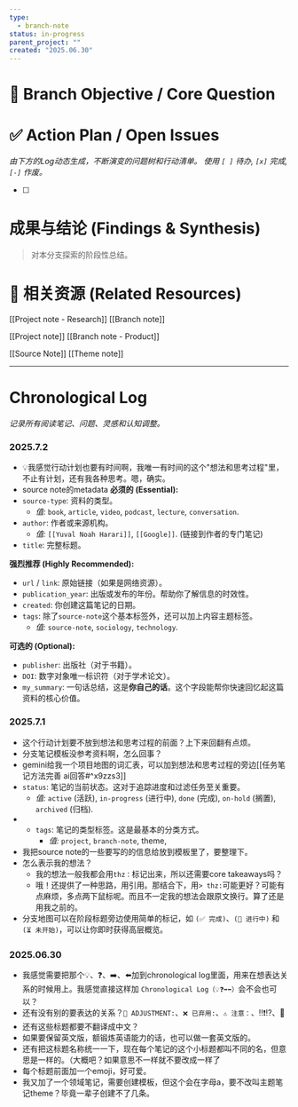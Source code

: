 ```yaml
---
type:
  - branch-note
status: in-progress
parent_project: ""
created: "2025.06.30"
---
```

# 🎯 Branch Objective / Core Question
> 

# ✅ Action Plan / Open Issues
*由下方的Log动态生成，不断演变的问题树和行动清单。*
*使用 `[ ]` 待办, `[x]` 完成, `[-]` 作废。*

- [ ] 

# 成果与结论 (Findings & Synthesis)
> 对本分支探索的阶段性总结。

# 🔗 相关资源 (Related Resources)
[[Project note - Research]]
[[Branch note]]

[[Project note]]
[[Branch note - Product]]

[[Source Note]]
[[Theme note]]

---

# Chronological Log
*记录所有阅读笔记、问题、灵感和认知调整。*

### 2025.7.2
- 💡我感觉行动计划也要有时间啊，我唯一有时间的这个"想法和思考过程"里，不止有计划，还有我各种思考。嗯，确实。
- source note的metadata
**必须的 (Essential):**
- `source-type`: 资料的类型。    
    - _值:_ `book`, `article`, `video`, `podcast`, `lecture`, `conversation`.        
- `author`: 作者或来源机构。    
    - _值:_ `[[Yuval Noah Harari]]`, `[[Google]]`. (链接到作者的专门笔记)        
- `title`: 完整标题。
    
**强烈推荐 (Highly Recommended):**
- `url` / `link`: 原始链接（如果是网络资源）。    
- `publication_year`: 出版或发布的年份。帮助你了解信息的时效性。    
- `created`: 你创建这篇笔记的日期。    
- `tags`: 除了`source-note`这个基本标签外，还可以加上内容主题标签。    
    - _值:_ `source-note`, `sociology`, `technology`.        

**可选的 (Optional):**
- `publisher`: 出版社（对于书籍）。    
- `DOI`: 数字对象唯一标识符（对于学术论文）。    
- `my_summary`: 一句话总结，这是**你自己的话**。这个字段能帮你快速回忆起这篇资料的核心价值。


### 2025.7.1
- 这个行动计划要不放到想法和思考过程的前面？上下来回翻有点烦。
- 分支笔记模板没参考资料啊，怎么回事？
- gemini给我一个项目地图的词汇表，可以加到想法和思考过程的旁边[[任务笔记方法完善 ai回答#^x9zzs3]]
- `status`: 笔记的当前状态。这对于追踪进度和过滤任务至关重要。
    - _值:_ `active` (活跃), `in-progress` (进行中), `done` (完成), `on-hold` (搁置), `archived` (归档).
- - `tags`: 笔记的类型标签。这是最基本的分类方式。    
    - _值:_ `project`, `branch-note`, theme, 
- 我把source note的一些要写的的信息给放到模板里了，要整理下。
- 怎么表示我的想法？
	- 我的想法一般我都会用`thz：`标记出来，所以还需要core takeaways吗？
	- 哦！还提供了一种思路，用引用。那结合下，用`> thz:`可能更好？可能有点麻烦，多点两下鼠标呢。而且不一定我的想法会跟原文换行。算了还是用我之前的。
- 分支地图可以在阶段标题旁边使用简单的标记，如 `(✅ 完成)`、`(🚧 进行中)` 和 `(⏳ 未开始)`，可以让你即时获得高层概览。


### 2025.06.30
- 我感觉需要把那个💡、❓、➡️、⬅️加到chronological log里面，用来在想表达关系的时候用上。我感觉直接这样加 `Chronological Log（💡❓➡️⬅️）`会不会也可以？
- 还有没有别的要表达的关系？`🔄 ADJUSTMENT:`、`❌ 已弃用:`、`⚠️ 注意：`、‼️❗⁉️、🔗
- 还有这些标题都要不翻译成中文？
- 如果要保留英文版，额锻炼英语能力的话，也可以做一套英文版的。
- 还有把这标题名称统一一下，现在每个笔记的这个小标题都叫不同的名，但意思是一样的。（大概吧？如果意思不一样就不要改成一样了
- 每个标题前面加一个emoji，好可爱。
- 我又加了一个领域笔记，需要创建模板，但这个会在字母a，要不改叫主题笔记theme？毕竟一辈子创建不了几条。
